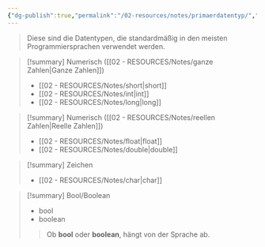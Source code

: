 ```yaml
---
{"dg-publish":true,"permalink":"/02-resources/notes/primaerdatentyp/","tags":["code"],"noteIcon":"","updated":"2025-08-26T16:35:06.000+02:00"}
---
```


>Diese sind die Datentypen, die standardmäßig in den meisten Programmiersprachen verwendet werden.

>[!summary] Numerisch ([[02 - RESOURCES/Notes/ganze Zahlen\|Ganze Zahlen]])
>- [[02 - RESOURCES/Notes/short\|short]]
>- [[02 - RESOURCES/Notes/int\|int]]
>- [[02 - RESOURCES/Notes/long\|long]]

>[!summary] Numerisch ([[02 - RESOURCES/Notes/reellen Zahlen\|Reelle Zahlen]])
>- [[02 - RESOURCES/Notes/float\|float]]
>- [[02 - RESOURCES/Notes/double\|double]]

>[!summary] Zeichen
>- [[02 - RESOURCES/Notes/char\|char]]

>[!summary] Bool/Boolean
>- bool
>- boolean
>> Ob **bool** oder **boolean**, hängt von der Sprache ab.
